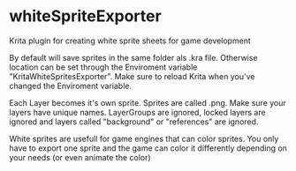 # whiteSpriteExporter
Krita plugin for creating white sprite sheets for game development

By default will save sprites in the same folder als .kra file.
Otherwise location can be set through the Enviroment variable "KritaWhiteSpritesExporter".
Make sure to reload Krita when you've changed the Enviroment variable. 

Each Layer becomes it's own sprite. Sprites are called <NameOfKritaFile><LayerName>.png.
Make sure your layers have unique names.
LayerGroups are ignored, locked layers are ignored and layers called "background" or "references" are ignored.

White sprites are usefull for game engines that can color sprites.
You only have to export one sprite and the game can color it differently depending on your needs
(or even animate the color)
